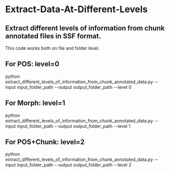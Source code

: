 # Extract-Data-At-Different-Levels
## Extract different levels of information from chunk annotated files in SSF format.
This code works both on file and folder level.
## For POS: level=0
python extract_different_levels_of_information_from_chunk_annotated_data.py --input input_folder_path --output output_folder_path --level 0
## For Morph: level=1
python extract_different_levels_of_information_from_chunk_annotated_data.py --input input_folder_path --output output_folder_path --level 1
## For POS+Chunk: level=2
python extract_different_levels_of_information_from_chunk_annotated_data.py --input input_folder_path --output output_folder_path --level 2


